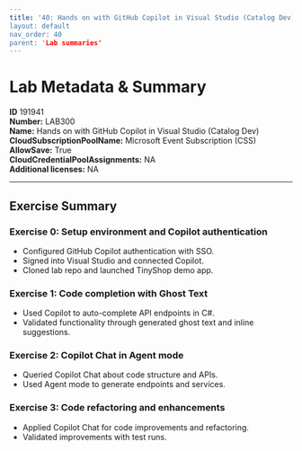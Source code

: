 ```yaml
---
title: '40: Hands on with GitHub Copilot in Visual Studio (Catalog Dev)` 
layout: default
nav_order: 40
parent: 'Lab summaries'
--- 
```


# Lab Metadata & Summary

**ID** 191941  
**Number:** LAB300  
**Name:** Hands on with GitHub Copilot in Visual Studio (Catalog Dev)  
**CloudSubscriptionPoolName:** Microsoft Event Subscription (CSS)  
**AllowSave:** True  
**CloudCredentialPoolAssignments:** NA  
**Additional licenses:** NA  

---

## Exercise Summary

### Exercise 0: Setup environment and Copilot authentication
- Configured GitHub Copilot authentication with SSO.  
- Signed into Visual Studio and connected Copilot.  
- Cloned lab repo and launched TinyShop demo app.  

### Exercise 1: Code completion with Ghost Text
- Used Copilot to auto-complete API endpoints in C#.  
- Validated functionality through generated ghost text and inline suggestions.  

### Exercise 2: Copilot Chat in Agent mode
- Queried Copilot Chat about code structure and APIs.  
- Used Agent mode to generate endpoints and services.  

### Exercise 3: Code refactoring and enhancements
- Applied Copilot Chat for code improvements and refactoring.  
- Validated improvements with test runs.
